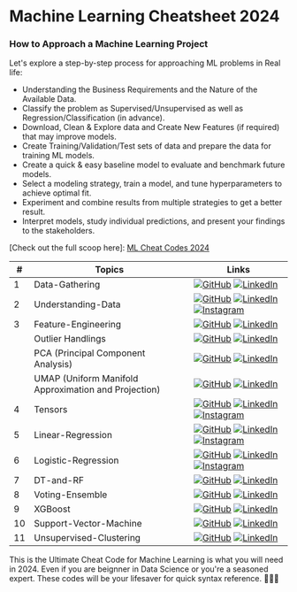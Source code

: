 # Machine Learning Cheatsheet 2024

### How to Approach a Machine Learning Project

Let's explore a step-by-step process for approaching ML problems in Real life:

- Understanding the Business Requirements and the Nature of the Available Data.
- Classify the problem as Supervised/Unsupervised as well as Regression/Classification (in advance).
- Download, Clean & Explore data and Create New Features (if required) that may improve models.
- Create Training/Validation/Test sets of data and prepare the data for training ML models.
- Create a quick & easy baseline model to evaluate and benchmark future models.
- Select a modeling strategy, train a model, and tune hyperparameters to achieve optimal fit.
- Experiment and combine results from multiple strategies to get a better result.
- Interpret models, study individual predictions, and present your findings to the stakeholders.

[Check out the full scoop here]: [ML Cheat Codes 2024](https://github.com/nikitaprasad21/ML-Cheat-Codes/blob/main/ml_projects.ipynb)

| #  | Topics                        | Links                                                                                   |
|----|-------------------------------|-----------------------------------------------------------------------------------------|
| 1  | Data-Gathering                | [![GitHub](https://img.shields.io/badge/github-%23121011.svg?style=for-the-badge&logo=github&logoColor=white)](https://github.com/nikitaprasad21/ML-Cheat-Codes/tree/main/Data-Gathering) [![LinkedIn](https://img.shields.io/badge/linkedin-%230077B5.svg?style=for-the-badge&logo=linkedin&logoColor=white)](https://linkedin.com) |
| 2  | Understanding-Data            | [![GitHub](https://img.shields.io/badge/github-%23121011.svg?style=for-the-badge&logo=github&logoColor=white)](https://github.com/nikitaprasad21/ML-Cheat-Codes/tree/main/Understanding-Data)  [![LinkedIn](https://img.shields.io/badge/linkedin-%230077B5.svg?style=for-the-badge&logo=linkedin&logoColor=white)](https://linkedin.com) [![Instagram](https://img.shields.io/badge/Instagram-%23E4405F.svg?style=for-the-badge&logo=Instagram&logoColor=white)](https://instagram.com)|
| 3  | Feature-Engineering           | [![GitHub](https://img.shields.io/badge/github-%23121011.svg?style=for-the-badge&logo=github&logoColor=white)](https://github.com/nikitaprasad21/ML-Cheat-Codes/tree/main/Feature-Engineering)  [![LinkedIn](https://img.shields.io/badge/linkedin-%230077B5.svg?style=for-the-badge&logo=linkedin&logoColor=white)](https://linkedin.com) |
|    | Outlier Handlings            | [![GitHub](https://img.shields.io/badge/github-%23121011.svg?style=for-the-badge&logo=github&logoColor=white)](https://github.com/nikitaprasad21/ML-Cheat-Codes/tree/main/Feature-Engineering/Outlier-Handling) [![LinkedIn](https://img.shields.io/badge/linkedin-%230077B5.svg?style=for-the-badge&logo=linkedin&logoColor=white)](https://linkedin.com) |
|    | PCA (Principal Component Analysis)  | [![GitHub](https://img.shields.io/badge/github-%23121011.svg?style=for-the-badge&logo=github&logoColor=white)](https://github.com/nikitaprasad21/ML-Cheat-Codes/tree/main/Feature-Engineering/PCA-(Principal-Component-Analysis)) [![LinkedIn](https://img.shields.io/badge/linkedin-%230077B5.svg?style=for-the-badge&logo=linkedin&logoColor=white)]([https://linkedin.com](https://www.linkedin.com/feed/update/urn:li:activity:7167183840094965760?utm_source=share&utm_medium=member_desktop)) |
|    | UMAP (Uniform Manifold Approximation and Projection) | [![GitHub](https://img.shields.io/badge/github-%23121011.svg?style=for-the-badge&logo=github&logoColor=white)](https://github.com/nikitaprasad21/ML-Cheat-Codes/tree/main/Feature-Engineering/UMAP-(Uniform-Manifold-Approximation-and-Projection)) [![LinkedIn](https://img.shields.io/badge/linkedin-%230077B5.svg?style=for-the-badge&logo=linkedin&logoColor=white)]([https://linkedin.com](https://www.linkedin.com/feed/update/urn:li:activity:7168277484080152576?utm_source=share&utm_medium=member_desktop)) |
| 4  | Tensors                       | [![GitHub](https://img.shields.io/badge/github-%23121011.svg?style=for-the-badge&logo=github&logoColor=white)](https://github.com/nikitaprasad21/ML-Cheat-Codes/tree/main/Tensors)      [![LinkedIn](https://img.shields.io/badge/linkedin-%230077B5.svg?style=for-the-badge&logo=linkedin&logoColor=white)](https://linkedin.com)  [![Instagram](https://img.shields.io/badge/Instagram-%23E4405F.svg?style=for-the-badge&logo=Instagram&logoColor=white)]([[https://instagram.com](https://www.instagram.com/reel/C2oQFLXqnac/?igsh=MW8wa3psdXVnbjZ3ZQ==)](https://www.instagram.com/reel/C2oQFLXqnac/?igsh=MW8wa3psdXVnbjZ3ZQ%3D%3D)) |
| 5  | Linear-Regression             | [![GitHub](https://img.shields.io/badge/github-%23121011.svg?style=for-the-badge&logo=github&logoColor=white)](https://github.com/nikitaprasad21/ML-Cheat-Codes/tree/main/Linear-Regression)      [![LinkedIn](https://img.shields.io/badge/linkedin-%230077B5.svg?style=for-the-badge&logo=linkedin&logoColor=white)]([https://linkedin.com](https://www.linkedin.com/feed/update/urn:li:activity:7169004531597430785?utm_source=share&utm_medium=member_desktop)) [![Instagram](https://img.shields.io/badge/Instagram-%23E4405F.svg?style=for-the-badge&logo=Instagram&logoColor=white)](https://instagram.com) |
| 6  | Logistic-Regression           | [![GitHub](https://img.shields.io/badge/github-%23121011.svg?style=for-the-badge&logo=github&logoColor=white)](https://github.com/nikitaprasad21/ML-Cheat-Codes/tree/main/Logistic-Regression)      [![LinkedIn](https://img.shields.io/badge/linkedin-%230077B5.svg?style=for-the-badge&logo=linkedin&logoColor=white)](https://linkedin.com) [![Instagram](https://img.shields.io/badge/Instagram-%23E4405F.svg?style=for-the-badge&logo=Instagram&logoColor=white)]([https://instagram.com](https://www.instagram.com/reel/C26KxyCK7I2/?utm_source=ig_web_copy_link)) |
| 7  | DT-and-RF                     | [![GitHub](https://img.shields.io/badge/github-%23121011.svg?style=for-the-badge&logo=github&logoColor=white)](https://github.com/nikitaprasad21/ML-Cheat-Codes/tree/main/DT-and-RF)      [![LinkedIn](https://img.shields.io/badge/linkedin-%230077B5.svg?style=for-the-badge&logo=linkedin&logoColor=white)](https://linkedin.com) |
| 8  | Voting-Ensemble               | [![GitHub](https://img.shields.io/badge/github-%23121011.svg?style=for-the-badge&logo=github&logoColor=white)](https://github.com/nikitaprasad21/ML-Cheat-Codes/tree/main/Voting-Ensemble)      [![LinkedIn](https://img.shields.io/badge/linkedin-%230077B5.svg?style=for-the-badge&logo=linkedin&logoColor=white)](https://linkedin.com) |
| 9  | XGBoost                       | [![GitHub](https://img.shields.io/badge/github-%23121011.svg?style=for-the-badge&logo=github&logoColor=white)](https://github.com/nikitaprasad21/ML-Cheat-Codes/tree/main/XGBoost)      [![LinkedIn](https://img.shields.io/badge/linkedin-%230077B5.svg?style=for-the-badge&logo=linkedin&logoColor=white)](https://linkedin.com) |
| 10 | Support-Vector-Machine        | [![GitHub](https://img.shields.io/badge/github-%23121011.svg?style=for-the-badge&logo=github&logoColor=white)](https://github.com/nikitaprasad21/ML-Cheat-Codes/tree/main/Support-Vector-Machine)      [![LinkedIn](https://img.shields.io/badge/linkedin-%230077B5.svg?style=for-the-badge&logo=linkedin&logoColor=white)](https://linkedin.com) |
| 11 | Unsupervised-Clustering       | [![GitHub](https://img.shields.io/badge/github-%23121011.svg?style=for-the-badge&logo=github&logoColor=white)](https://github.com/nikitaprasad21/ML-Cheat-Codes/tree/main/Unsupervised-Clustering)      [![LinkedIn](https://img.shields.io/badge/linkedin-%230077B5.svg?style=for-the-badge&logo=linkedin&logoColor=white)](https://linkedin.com) |



This is the Ultimate Cheat Code for Machine Learning is what you will need in 2024. Even if you are beignner in Data Science or you're a seasoned expert. These codes will be your lifesaver for quick syntax reference. 🏄‍♂️🐍
